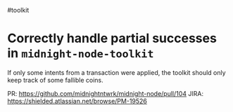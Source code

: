 #toolkit
# Correctly handle partial successes in `midnight-node-toolkit`

If only some intents from a transaction were applied, the toolkit should only keep track of some fallible coins.

PR: https://github.com/midnightntwrk/midnight-node/pull/104
JIRA: https://shielded.atlassian.net/browse/PM-19526